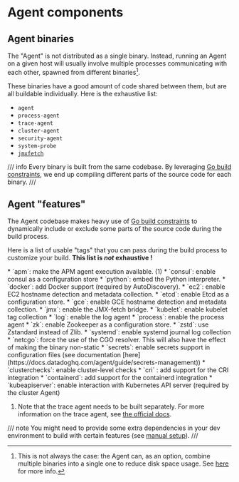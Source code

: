 # Agent components
## Agent binaries

The "Agent" is not distributed as a single binary. Instead, running an Agent on a given host will usually involve multiple processes communicating with each other, spawned from different binaries[^1].

These binaries have a good amount of code shared between them, but are all buildable individually. Here is the exhaustive list:

* `agent`
* `process-agent`
* `trace-agent`
* `cluster-agent`
* `security-agent`
* `system-probe`
* [`jmxfetch`](../../components/jmxfetch.md)
<!-- NOTE: Are we missing `dogstatsd`, `JMXFetch`, `otel-agent`, `cluster-agent-cloufoundry` here ? Maybe also `cws-instrumentation`, `installer`, `ddtray`. -->

/// info
Every binary is built from the same codebase. By leveraging [Go build constraints](https://pkg.go.dev/cmd/go#hdr-Build_constraints), we end up compiling different parts of the source code for each binary.
///

[^1]: This is not always the case: the Agent can, as an option, combine multiple binaries into a single one to reduce disk space usage. See [here](../../how-to/build/standalone.md#agent-bundles) for more info.

## Agent "features"

The Agent codebase makes heavy use of [Go build constraints](https://pkg.go.dev/cmd/go#hdr-Build_constraints) to dynamically include or exclude some parts of the source code during the build process.

Here is a list of usable "tags" that you can pass during the build process to customize your build. **This list is _not_ exhaustive !**
<!-- Should we make it exhaustive ? -->

<!-- Special div needed to enable annotations in lists -->
<div class="annotate" markdown>
* `apm`: make the APM agent execution available. (1)
* `consul`: enable consul as a configuration store
* `python`: embed the Python interpreter.
* `docker`: add Docker support (required by AutoDiscovery).
* `ec2`: enable EC2 hostname detection and metadata collection.
* `etcd`: enable Etcd as a configuration store.
* `gce`: enable GCE hostname detection and metadata collection.
* `jmx`: enable the JMX-fetch bridge.
* `kubelet`: enable kubelet tag collection
* `log`: enable the log agent
* `process`: enable the process agent
* `zk`: enable Zookeeper as a configuration store.
* `zstd`: use Zstandard instead of Zlib.
* `systemd`: enable systemd journal log collection
* `netcgo`: force the use of the CGO resolver. This will also have the effect of making the binary non-static
* `secrets`: enable secrets support in configuration files (see documentation [here](https://docs.datadoghq.com/agent/guide/secrets-management))
* `clusterchecks`: enable cluster-level checks
* `cri` : add support for the CRI integration
* `containerd`: add support for the containerd integration
* `kubeapiserver`: enable interaction with Kubernetes API server (required by the cluster Agent)
</div>

1. Note that the trace agent needs to be built separately. For more information on the trace agent, see [the official docs](https://docs.datadoghq.com/tracing/trace_collection/).

/// note
You might need to provide some extra dependencies in your dev environment to build with certain features (see [manual setup](../../setup/manual.md)).
///


